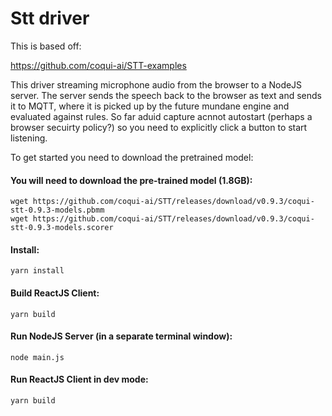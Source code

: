 # Stt driver

This is based off:

https://github.com/coqui-ai/STT-examples

This driver streaming microphone audio from the browser to a NodeJS server.  The server sends the speech back to the browser as text
and sends it to MQTT, where it is picked up by the future mundane engine and evaluated against rules.  So far aduid capture acnnot autostart
(perhaps a browser secuirty policy?) so you need to explicitly click a button to start listening.

To get started you need to download the pretrained model:

#### You will need to download the pre-trained model (1.8GB):

```
wget https://github.com/coqui-ai/STT/releases/download/v0.9.3/coqui-stt-0.9.3-models.pbmm
wget https://github.com/coqui-ai/STT/releases/download/v0.9.3/coqui-stt-0.9.3-models.scorer
```

#### Install:

```
yarn install
```

#### Build ReactJS Client:

```
yarn build
```
#### Run NodeJS Server (in a separate terminal window):

```
node main.js
```

#### Run ReactJS Client in dev mode:

```
yarn build
```